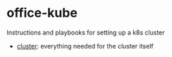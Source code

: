 # office-kube
Instructions and playbooks for setting up a k8s cluster

-  [cluster](./cluster): everything needed for the cluster itself
